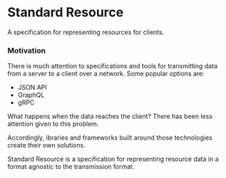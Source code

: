 # Standard Resource

A specification for representing resources for clients.

### Motivation

There is much attention to specifications and tools for transmitting data from a
server to a client over a network. Some popular options are:

* JSON API
* GraphQL
* gRPC

What happens when the data reaches the client? There has been less attention given
to this problem.

Accordingly, ibraries and frameworks built around those technologies create their
own solutions.

Standard Resource is a specification for representing resource data in a format
agnostic to the transmission format.
